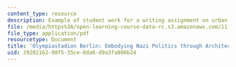 ```yaml
---
content_type: resource
description: Example of student work for a writing assignment on urban design politics.
file: /media/https%3A/open-learning-course-data-rc.s3.amazonaws.com/11-302j-urban-design-politics-spring-2010/2920216298f535ce8da6d9a3fa806b24_MIT11_302JS10_kohr1.pdf
file_type: application/pdf
resourcetype: Document
title: 'Olympiastadion Berlin: Embodying Nazi Politics through Architecture'
uid: 29202162-98f5-35ce-8da6-d9a3fa806b24
---
```

